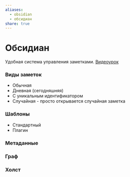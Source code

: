 ```yaml
---
aliases:
  - obsidian
  - обсидиан
share: true
---
```


# Обсидиан
Удобная система управления заметками.
[Видеоурок](https://www.youtube.com/live/3yAolXKgZi8?si=e9vWGwiulzKpWtgV&t=6)
### Виды заметок
- Обычная
- Дневная (сегодняшняя)
- С уникальным идентификатором
- Случайная - просто открывается случайная заметка
### Шаблоны
- Стандартный
- Плагин
### Метаданные
### Граф
### Холст


